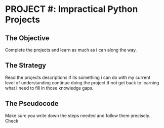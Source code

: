 <h1><strong>PROJECT #: Impractical Python Projects</strong></h1>

<h2>The Objective</h2>

<p>Complete the projects and learn as much as i can along the way.</p>

<h2>The Strategy</h2>
<p> Read the projects descriptions if its something i can do with my current level of understanding continue doing the project if not get back to learning what i need to fill in those knowledge gaps.  </p>

<h2>The Pseudocode</h2>
<p>Make sure you write down the steps needed and follow them precisely. Check </p>

</ul>
